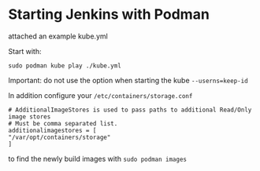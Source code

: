 # Starting Jenkins with Podman
attached an example kube.yml

Start with:
```
sudo podman kube play ./kube.yml
```

Important: do not use the option when starting the kube `--userns=keep-id`

In addition configure your `/etc/containers/storage.conf`
``` 
# AdditionalImageStores is used to pass paths to additional Read/Only image stores
# Must be comma separated list.
additionalimagestores = [
"/var/opt/containers/storage"
]

```
to find the newly build images with `sudo podman images`